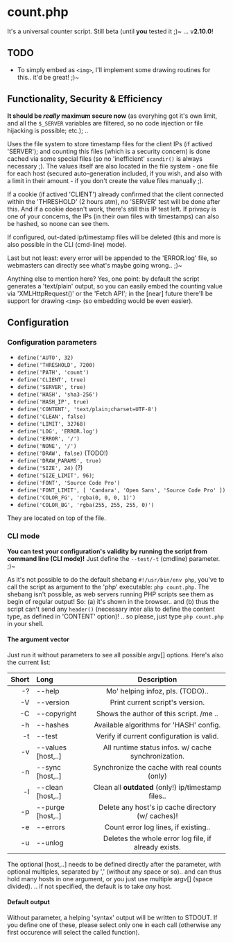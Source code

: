 # count.php
It's a universal counter script. Still beta (until **you** tested it ;)~ ... v**2.10.0**!

## TODO
* To simply embed as `<img>`, I'll implement some drawing routines for this.. it'd be great! ;)~

## Functionality, Security & Efficiency
**It should be _really_ maximum secure now** (as everyhing got it's own limit, and all the
`$_SERVER` variables are filtered, so no code injection or file hijacking is possible; etc.); ..

Uses the file system to store timestamp files for the client IPs (if actived 'SERVER'); and
counting this files (which is a security concern) is done cached via some special files (so
no 'inefficient' `scandir()` is always necessary ;). The values itself are also located in
the file system - one file for each host (secured auto-generation included, if you wish, and
also with a limit in their amount - if you don't create the value files manually ;).

If a cookie (if actived 'CLIENT') already confirmed that the client connected within the
'THRESHOLD' (2 hours atm), no 'SERVER' test will be done after this. And if a cookie doesn't
work, there's still this IP test left. If privacy is one of your concerns, the IPs (in their
own files with timestamps) can also be hashed, so noone can see them.

If configured, out-dated ip/timestamp files will be deleted (this and more is also possible in
the CLI (cmd-line) mode).

Last but not least: every error will be appended to the 'ERROR.log' file, so webmasters can
directly see what's maybe going wrong.. ;)~

Anything else to mention here? Yes, one point: by default the script generates a 'text/plain'
output, so you can easily embed the counting value via 'XMLHttpRequest()' or the 'Fetch API';
in the [near] future there'll be support for drawing `<img>` (so embedding would be even easier).

## Configuration

### Configuration parameters

* `define('AUTO', 32)`
* `define('THRESHOLD', 7200)`
* `define('PATH', 'count')`
* `define('CLIENT', true)`
* `define('SERVER', true)`
* `define('HASH', 'sha3-256')`
* `define('HASH_IP', true)`
* `define('CONTENT', 'text/plain;charset=UTF-8')`
* `define('CLEAN', false)`
* `define('LIMIT', 32768)`
* `define('LOG', 'ERROR.log')`
* `define('ERROR', '/')`
* `define('NONE', '/')`
* `define('DRAW', false)` (TODO!)
* `define('DRAW_PARAMS', true)`
* `define('SIZE', 24)` (?)
* `define('SIZE_LIMIT', 96)`;
* `define('FONT', 'Source Code Pro')`
* `define('FONT_LIMIT', [ 'Candara', 'Open Sans', 'Source Code Pro' ])`
* `define('COLOR_FG', 'rgba(0, 0, 0, 1)')`
* `define('COLOR_BG', 'rgba(255, 255, 255, 0)')`

They are located on top of the file.

### CLI mode
**You can test your configuration's validity by running the script from command line (CLI mode)!**
Just define the `--test/-t` (cmdline) parameter. ;)~

As it's not possible to do the default shebang `#!/usr/bin/env php`, you've to call the script
as argument to the 'php' executable: `php count.php`. The shebang isn't possible, as web servers
running PHP scripts see them as begin of regular output! So: (a) it's shown in the browser.. and
(b) thus the script can't send any `header()` (necessary inter alia to define the content type,
as defined in 'CONTENT' option)! .. so please, just type `php count.php` in your shell.

#### The argument vector
Just run it without parameters to see all possible argv[] options.
Here's also the current list:

| Short | Long               | Description                                         |
| ----: | :----------------- | :-------------------------------------------------: |
|    -? | --help             | Mo' helping infoz, pls. (TODO)..                    |
|    -V | --version          | Print current script's version.                     |
|    -C | --copyright        | Shows the author of this script. /me ..             |
|    -h | --hashes           | Available algorithms for 'HASH' config.             |
|    -t | --test             | Verify if current configuration is valid.           |
|    -v | --values [host,..] | All runtime status infos. w/ cache synchronization. |
|    -n | --sync [host,..]   | Synchronize the cache with real counts (only)       |
|    -l | --clean [host,..]  | Clean all **outdated** (only!) ip/timestamp files.. |
|    -p | --purge [host,..]  | Delete any host's ip cache directory (w/ caches)!   |
|    -e | --errors           | Count error log lines, if existing..                |
|    -u | --unlog            | Deletes the whole error log file, if already exists.|

The optional [host,..] needs to be defined directly after the parameter, with optional multiples,
separated by ',' (without any space or so).. and can thus hold many hosts in one argument, or you
just use multiple argv[] (space divided). .. if not specified, the default is to take *any* host.

#### Default output
Without parameter, a helping 'syntax' output will be written to STDOUT. If you define one of these,
please select only one in each call (otherwise any first occurence will select the called function).

